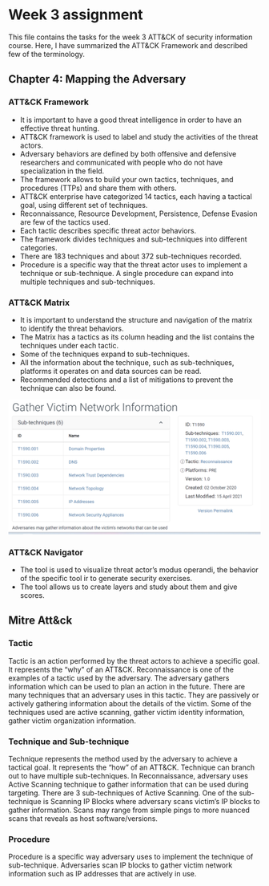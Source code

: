 # Week 3 assignment
This file contains the tasks for the week 3 ATT&CK of security information course. Here, I have summarized the ATT&CK Framework and described few of the terminology.
## Chapter 4: Mapping the Adversary
### ATT&CK Framework
* It is important to have a good threat intelligence in order to have an effective threat hunting.
* ATT&CK framework is used to label and study the activities of the threat actors.
* Adversary behaviors are defined by both offensive and defensive researchers and communicated with people who do not have specialization in the field.
*	The framework allows to build your own tactics, techniques, and procedures (TTPs) and share them with others.
*	ATT&CK enterprise have categorized 14 tactics, each having a tactical goal, using different set of techniques.
*	Reconnaissance, Resource Development, Persistence, Defense Evasion are few of the tactics used.
*	Each tactic describes specific threat actor behaviors.
*	The framework divides techniques and sub-techniques into different categories.
*	There are 183 techniques and about 372 sub-techniques recorded.
*	Procedure is a specific way that the threat actor uses to implement a technique or sub-technique. A single procedure can expand into multiple techniques and sub-techniques.

### ATT&CK Matrix
*	It is important to understand the structure and navigation of the matrix to identify the threat behaviors.
*	The Matrix has a tactics as its column heading and the list contains the techniques under each tactic.
*	Some of the techniques expand to sub-techniques.
*	All the information about the technique, such as sub-techniques, platforms it operates on and data sources can be read.
*	Recommended detections and a list of mitigations to prevent the technique can also be found.

<img src="https://github.com/BhaGur/InfoSec/blob/main/attack1.png" > 


### ATT&CK Navigator
*	The tool is used to visualize threat actor’s modus operandi, the behavior of the specific tool ir to generate security exercises.
*	The tool allows us to create layers and study about them and give scores. 

## Mitre Att&ck
### Tactic
Tactic is an action performed by the threat actors to achieve a specific goal. It represents the “why” of an ATT&CK. Reconnaissance is one of the examples of a tactic used by the adversary. The adversary gathers information which can be used to plan an action in the future. There are many techniques that an adversary uses in this tactic. They are passively or actively gathering information about the details of the victim. Some of the techniques used are active scanning, gather victim identity information, gather victim organization information.
### Technique and Sub-technique
Technique represents the method used by the adversary to achieve a tactical goal. It represents the “how” of an ATT&CK. Technique can branch out to have multiple sub-techniques. In Reconnaissance, adversary uses Active Scanning technique to gather information that can be used during targeting. There are 3 sub-techniques of Active Scanning. One of the sub-technique is Scanning IP Blocks where adversary scans victim’s IP blocks to gather information. Scans may range from simple pings to more nuanced scans that reveals as host software/versions.
### Procedure
Procedure is a specific way adversary uses to implement the technique of sub-technique. Adversaries scan IP blocks to gather victim network information such as IP addresses that are actively in use.


